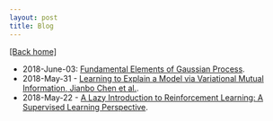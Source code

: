 ```yaml
---
layout: post 
title: Blog 
---  
```

[[Back home]](https://thanhnguyentang.github.io/)   
* 2018-June-03: [Fundamental Elements of Gaussian Process](https://thanhnguyentang.github.io/blogs/gp_fr.pdf). 
* 2018-May-31 - [Learning to Explain a Model via Variational Mutual Information, Jianbo Chen et al.](https://thanhnguyentang.github.io/blogs/l2x.pdf).    
* 2018-May-22 - [A Lazy Introduction to Reinforcement Learning: A Supervised Learning Perspective](https://thanhnguyentang.github.io/blogs/rl_intro.pdf).
